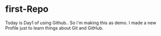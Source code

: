 # first-Repo
Today is Day1 of using Github.. So i'm making this as demo.
I made a new Profile just to learn things about Git and GitHub.
